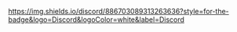 https://img.shields.io/discord/886703089313263636?style=for-the-badge&logo=Discord&logoColor=white&label=Discord
